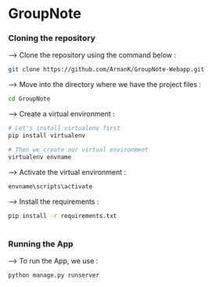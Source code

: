 
# GroupNote
</div>

### Cloning the repository

--> Clone the repository using the command below :
```bash
git clone https://github.com/ArnanK/GroupNote-Webapp.git

```

--> Move into the directory where we have the project files : 
```bash
cd GroupNote

```

--> Create a virtual environment :
```bash
# Let's install virtualenv first
pip install virtualenv

# Then we create our virtual environment
virtualenv envname

```

--> Activate the virtual environment :
```bash
envname\scripts\activate

```

--> Install the requirements :
```bash
pip install -r requirements.txt

```

#

### Running the App

--> To run the App, we use :
```bash
python manage.py runserver

```
